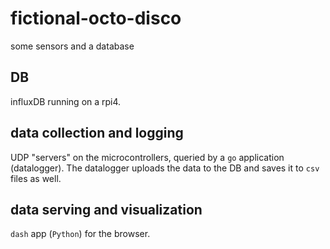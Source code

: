 # fictional-octo-disco
some sensors and a database

## DB
influxDB running on a rpi4.

## data collection and logging
UDP "servers" on the microcontrollers, queried by a `go` application (datalogger). The datalogger uploads the data to the DB and saves it to `csv` files as well.

## data serving and visualization
`dash` app (`Python`) for the browser.
